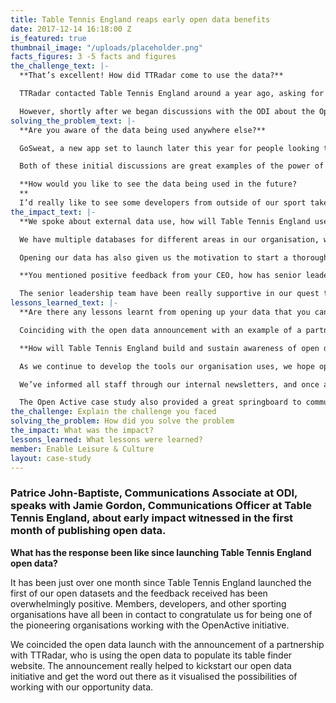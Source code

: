 ```yaml
---
title: Table Tennis England reaps early open data benefits
date: 2017-12-14 16:18:00 Z
is_featured: true
thumbnail_image: "/uploads/placeholder.png"
facts_figures: 3 -5 facts and figures
the_challenge_text: |-
  **That’s excellent! How did TTRadar come to use the data?**

  TTRadar contacted Table Tennis England around a year ago, asking for our assistance in populating its global table finder with the tables we are aware of in England. At the time, we were reluctant to provide the data as we know from past experience, that manual data lists become outdated very quickly and it can become a difficult situation when clubs do not know who to contact in order to update their info.

  However, shortly after we began discussions with the ODI about the OpenActive initiative, we got back in touch with TTRadar and asked them if they would be interested in taking a JSON feed from our database. Within a week we had a test server up and running and published the live version of the site not long afterwards.
solving_the_problem_text: |-
  **Are you aware of the data being used anywhere else?**

  GoSweat, a new app set to launch later this year for people looking to find physical activity opportunities, has already been in contact around using our club dataset to populate their bookings tool. We have also had initial conversations with the International Table Tennis Federation, who is considering using our Ping! data to populate a table tennis opportunity finder in their TTX app.

  Both of these initial discussions are great examples of the power of open data for starting conversations and the possibilities of attracting people from outside our National Governing Body’s sphere of influence.

  **How would you like to see the data being used in the future?
  **
  I’d really like to see some developers from outside of our sport take our data and innovate with it. For example, the 750 Ping! tables that are located across the country could provide a great meet-up location, which could be used by community groups, dating websites or even Augmented Reality or Virtual Reality apps like Pokemon Go.
the_impact_text: |-
  **We spoke about external data use, how will Table Tennis England use this data?**

  We have multiple databases for different areas in our organisation, which can be confusing for both staff and the end users to navigate. However, through the use of our open data APIs we plan on releasing a Table Tennis Finder, which should make it easier for users to find the information they need. Initially the finder will show clubs and Ping! tables, but we’d like to expand it to include coaches, leagues and other organisations when the time is right.

  Opening our data has also given us the motivation to start a thorough data cleanse, as it is no longer just ourselves who are using the data. This was a welcome exercise as data hygiene is really important when it comes to reporting the current state of climate for our sport.

  **You mentioned positive feedback from your CEO, how has senior leadership supported your efforts?**

  The senior leadership team have been really supportive in our quest to publish open data, however there was an interesting conversation that took place when the idea was put forward to the Head of Commercial. He said: “What?! …You’re giving away our data?!… For free?!” But when I explained the benefits of doing it and the chance to contribute to a national initiative that could help shape the future of our industry, he quickly understood and reverted his opinion.
lessons_learned_text: |-
  **Are there any lessons learnt from opening up your data that you can share with others?**

  Coinciding with the open data announcement with an example of a partner who is using it, really helped. If we had simply communicated the raw datasets to members, I don’t think many of them would have understood our decision and could have caused frustration among them. I would definitely recommend NGBs to consider a similar approach when communicating about their open data.

  **How will Table Tennis England build and sustain awareness of open data across the organisation?**

  As we continue to develop the tools our organisation uses, we hope open data will become more engrained throughout. The more we continue to push open data, the more opportunity there is to attract non-members into our sport and increase the size of the market.

  We’ve informed all staff through our internal newsletters, and once a few more adopters of our data come on board, we will host internal training sessions on how departments can use open data to grow, diversify, and become more efficient.

  The Open Active case study also provided a great springboard to communicate the initial message across the team.
the_challenge: Explain the challenge you faced
solving_the_problem: How did you solve the problem
the_impact: What was the impact?
lessons_learned: What lessons were learned?
member: Enable Leisure & Culture
layout: case-study
---
```


### Patrice John-Baptiste, Communications Associate at ODI, speaks with Jamie Gordon, Communications Officer at Table Tennis England, about early impact witnessed in the first month of publishing open data.

**What has the response been like since launching Table Tennis England open data?**

It has been just over one month since Table Tennis England launched the first of our open datasets and the feedback received has been overwhelmingly positive. Members, developers, and other sporting organisations have all been in contact to congratulate us for being one of the pioneering organisations working with the OpenActive initiative.

We coincided the open data launch with the announcement of a partnership with TTRadar, who is using the open data to populate its table finder website. The announcement really helped to kickstart our open data initiative and get the word out there as it visualised the possibilities of working with our opportunity data.